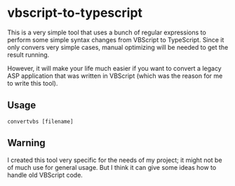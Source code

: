 # vbscript-to-typescript

This is a very simple tool that uses a bunch of regular expressions to perform some simple syntax changes from VBScript to TypeScript. Since it only convers very simple cases, manual optimizing will be needed to get the result running.

However, it will make your life much easier if you want to convert a legacy ASP application that was written in VBScript (which was the reason for me to write this tool).

## Usage
```
convertvbs [filename]
```

## Warning
I created this tool very specific for the needs of my project; it might not be of much use for general usage. But I think it can give some ideas how to handle old VBScript code.
